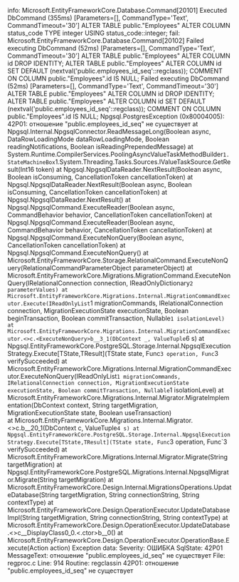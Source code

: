 info: Microsoft.EntityFrameworkCore.Database.Command[20101]
      Executed DbCommand (355ms) [Parameters=[], CommandType='Text', CommandTimeout='30']
      ALTER TABLE public."Employees"
            ALTER COLUMN status_code
            TYPE integer
            USING status_code::integer;
fail: Microsoft.EntityFrameworkCore.Database.Command[20102]
      Failed executing DbCommand (52ms) [Parameters=[], CommandType='Text', CommandTimeout='30']
      ALTER TABLE public."Employees" ALTER COLUMN id DROP IDENTITY;
      ALTER TABLE public."Employees" ALTER COLUMN id SET DEFAULT (nextval('public.employees_id_seq'::regclass));
      COMMENT ON COLUMN public."Employees".id IS NULL;
Failed executing DbCommand (52ms) [Parameters=[], CommandType='Text', CommandTimeout='30']
ALTER TABLE public."Employees" ALTER COLUMN id DROP IDENTITY;
ALTER TABLE public."Employees" ALTER COLUMN id SET DEFAULT (nextval('public.employees_id_seq'::regclass));
COMMENT ON COLUMN public."Employees".id IS NULL;
Npgsql.PostgresException (0x80004005): 42P01: отношение "public.employees_id_seq" не существует
   at Npgsql.Internal.NpgsqlConnector.ReadMessageLong(Boolean async, DataRowLoadingMode dataRowLoadingMode, Boolean readingNotifications, Boolean isReadingPrependedMessage)
   at System.Runtime.CompilerServices.PoolingAsyncValueTaskMethodBuilder`1.StateMachineBox`1.System.Threading.Tasks.Sources.IValueTaskSource<TResult>.GetResult(Int16 token)
   at Npgsql.NpgsqlDataReader.NextResult(Boolean async, Boolean isConsuming, CancellationToken cancellationToken)
   at Npgsql.NpgsqlDataReader.NextResult(Boolean async, Boolean isConsuming, CancellationToken cancellationToken)
   at Npgsql.NpgsqlDataReader.NextResult()
   at Npgsql.NpgsqlCommand.ExecuteReader(Boolean async, CommandBehavior behavior, CancellationToken cancellationToken)
   at Npgsql.NpgsqlCommand.ExecuteReader(Boolean async, CommandBehavior behavior, CancellationToken cancellationToken)
   at Npgsql.NpgsqlCommand.ExecuteNonQuery(Boolean async, CancellationToken cancellationToken)
   at Npgsql.NpgsqlCommand.ExecuteNonQuery()
   at Microsoft.EntityFrameworkCore.Storage.RelationalCommand.ExecuteNonQuery(RelationalCommandParameterObject parameterObject)
   at Microsoft.EntityFrameworkCore.Migrations.MigrationCommand.ExecuteNonQuery(IRelationalConnection connection, IReadOnlyDictionary`2 parameterValues)
   at Microsoft.EntityFrameworkCore.Migrations.Internal.MigrationCommandExecutor.Execute(IReadOnlyList`1 migrationCommands, IRelationalConnection connection, MigrationExecutionState executionState, Boolean beginTransaction, Boolean commitTransaction, Nullable`1 isolationLevel)
   at Microsoft.EntityFrameworkCore.Migrations.Internal.MigrationCommandExecutor.<>c.<ExecuteNonQuery>b__3_1(DbContext _, ValueTuple`6 s)
   at Npgsql.EntityFrameworkCore.PostgreSQL.Storage.Internal.NpgsqlExecutionStrategy.Execute[TState,TResult](TState state, Func`3 operation, Func`3 verifySucceeded)
   at Microsoft.EntityFrameworkCore.Migrations.Internal.MigrationCommandExecutor.ExecuteNonQuery(IReadOnlyList`1 migrationCommands, IRelationalConnection connection, MigrationExecutionState executionState, Boolean commitTransaction, Nullable`1 isolationLevel)
   at Microsoft.EntityFrameworkCore.Migrations.Internal.Migrator.MigrateImplementation(DbContext context, String targetMigration, MigrationExecutionState state, Boolean useTransaction)    
   at Microsoft.EntityFrameworkCore.Migrations.Internal.Migrator.<>c.<Migrate>b__20_1(DbContext c, ValueTuple`4 s)
   at Npgsql.EntityFrameworkCore.PostgreSQL.Storage.Internal.NpgsqlExecutionStrategy.Execute[TState,TResult](TState state, Func`3 operation, Func`3 verifySucceeded)
   at Microsoft.EntityFrameworkCore.Migrations.Internal.Migrator.Migrate(String targetMigration)
   at Npgsql.EntityFrameworkCore.PostgreSQL.Migrations.Internal.NpgsqlMigrator.Migrate(String targetMigration)
   at Microsoft.EntityFrameworkCore.Design.Internal.MigrationsOperations.UpdateDatabase(String targetMigration, String connectionString, String contextType)
   at Microsoft.EntityFrameworkCore.Design.OperationExecutor.UpdateDatabaseImpl(String targetMigration, String connectionString, String contextType)
   at Microsoft.EntityFrameworkCore.Design.OperationExecutor.UpdateDatabase.<>c__DisplayClass0_0.<.ctor>b__0()
   at Microsoft.EntityFrameworkCore.Design.OperationExecutor.OperationBase.Execute(Action action)
  Exception data:
    Severity: ОШИБКА
    SqlState: 42P01
    MessageText: отношение "public.employees_id_seq" не существует
    File: regproc.c
    Line: 914
    Routine: regclassin
42P01: отношение "public.employees_id_seq" не существует
